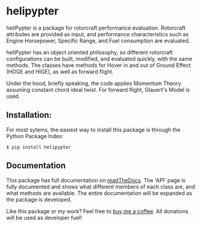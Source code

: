 # helipypter
heliPypter is a package for rotorcraft performance evaluation. Rotorcraft attributes are provided as input, 
and performance characteristics such as Engine Horsepower, Specific Range, and Fuel consumption are evaluated.

heliPypter has an object oriented philosophy, so different rotorcraft configurations can be built, modified,
and evaluated quickly, with the same methods. The classes have methods for Hover in and out of Ground Effect
(HOGE and HIGE), as well as forward flight.

Under the hood, briefly speaking, the code applies Momentum Theory assuming constant chord ideal twist. 
For forward flight, Glauert's Model is used.

## Installation:

For most sytems, the easiest way to install this package is through the Python Package Index:

```
$ pip install helipypter
```

## Documentation

This package has full documentation on [readTheDocs](https://helipypter.readthedocs.io/). The 'API' page is fully documented and shows
what different members of each class are, and what methods are available. The entire documentation will be
expanded as the package is developed.


Like this package or my work? Feel free to [buy me a coffee](https://www.buymeacoffee.com/czarified).
All donations will be used as developer fuel!
